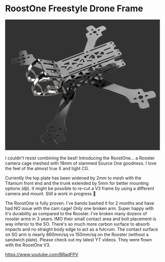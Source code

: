 # RoostOne Freestyle Drone Frame

![alt text](https://github.com/BRadFPV/RoostOne/blob/main/RoostOne-render.png?raw=true)

I couldn't resist combining the best! Introducing the RoostOne... a Rooster camera cage meshed with 18mm of slammed Source One goodness. I love the feel of the almost true X and tight CG.

Currently the top plate has been widened by 2mm to mesh with the Titanium front end and the trunk extended by 5mm for better mounting options (dji). It might be possible to re-cut a V3 frame by using a different camera and mount. Still a work in progress 🙂

The RoostOne is fully proven. I've bando bashed it for 2 months and have had NO issue with the cam cage! Only one broken arm. Super happy with it's durability as compared to the Rooster. I've broken many dozens of rooster arms in 3 years. IMO their small contact area and bolt placement is way inferior to the SO. There's so much more carbon surface to absorb impacts and no straight body edge to act as a fulcrum. The contact surface on SO arm is nearly 860mm/sq vs 150mm/sq on the Rooster (without a sandwich plate). Please check out my latest YT videos. They were flown with the RoostOne V3.

https://www.youtube.com/BRadFPV

